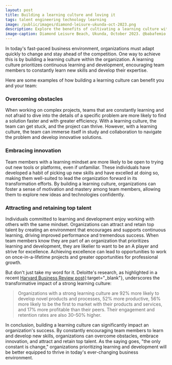 ```yaml
---
layout: post
title: Building a learning culture and loving it
tags: talent engineering technology learning
image: /public/images/diamond-leisure-ukunda-oct-2023.png
description: Explore the benefits of cultivating a learning culture within organizations, driving innovation, productivity, and talent retention. Discover how fostering a culture of continuous learning can propel organizations to success in today's fast-paced business environment
image-caption: Diamond Leisure Beach, Ukunda, October 2023. @babafemio
---
```


In today's fast-paced business environment, organizations must adapt quickly to change and stay ahead of the competition. One way to achieve this is by building a learning culture within the organization. A learning culture prioritizes continuous learning and development, encouraging team members to constantly learn new skills and develop their expertise.

<!--more-->

Here are some examples of how building a learning culture can benefit you and your team:

### Overcoming obstacles
When working on complex projects, teams that are constantly learning and not afraid to dive into the details of a specific problem are more likely to find a solution faster and with greater efficiency. With a learning culture, the team can get stuck, and the project can thrive. However, with a learning culture, the team can immerse itself in study and collaboration to navigate the problem and develop innovative solutions.

### Embracing innovation
Team members with a learning mindset are more likely to be open to trying out new tools or platforms, even if unfamiliar. These individuals have developed a habit of picking up new skills and have excelled at doing so, making them well-suited to lead the organization forward in its transformation efforts. By building a learning culture, organizations can foster a sense of motivation and mastery among team members, allowing them to explore new ideas and technologies confidently.

### Attracting and retaining top talent
Individuals committed to learning and development enjoy working with others with the same mindset. Organizations can attract and retain top talent by creating an environment that encourages and supports continuous learning, driving improved performance and tremendous success. When team members know they are part of an organization that prioritizes learning and development, they are likelier to want to be an A player and strive for excellence. Achieving excellence can lead to opportunities to work on once-in-a-lifetime projects and greater opportunities for professional growth.

But don't just take my word for it. Deloitte's research, as highlighted in a recent [Harvard Business Review post](https://hbr.org/2022/04/3-ways-to-boost-retention-through-professional-development){:target="_blank"}, underscores the transformative impact of a strong learning culture:

>Organizations with a strong learning culture are 92% more likely to develop novel products and processes, 52% more productive, 56% more likely to be the first to market with their products and services, and 17% more profitable than their peers. Their engagement and retention rates are also 30–50% higher.

In conclusion, building a learning culture can significantly impact an organization's success. By constantly encouraging team members to learn and develop new skills, organizations can overcome obstacles, embrace innovation, and attract and retain top talent. As the saying goes, "the only constant is change," organizations prioritizing learning and development will be better equipped to thrive in today's ever-changing business environment.